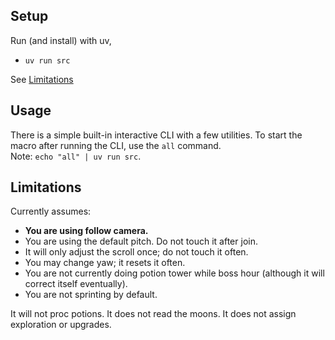 ## Setup
Run (and install) with uv,
  - `uv run src`
  
See [Limitations](#Limitations)
  
## Usage
There is a simple built-in interactive CLI with a few utilities.
To start the macro after running the CLI, use the `all` command.  
Note: `echo "all" | uv run src`.
  
## Limitations
Currently assumes:
  - **You are using follow camera.**
  - You are using the default pitch. Do not touch it after join.
  - It will only adjust the scroll once; do not touch it often.
  - You may change yaw; it resets it often.
  - You are not currently doing potion tower while boss hour (although it will correct itself eventually).
  - You are not sprinting by default.
  
It will not proc potions. It does not read the moons. It does not assign exploration or upgrades.